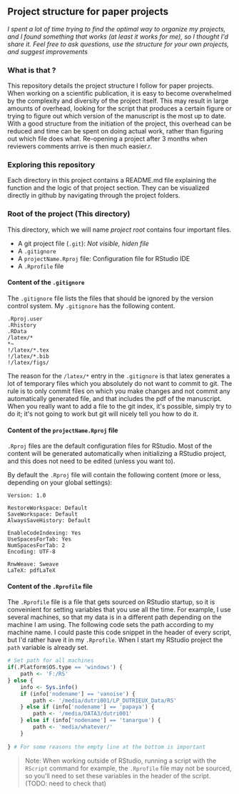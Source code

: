 ## Project structure for paper projects

*I spent a lot of time trying to find the optimal way to organize my projects, and I found something that works (at least it works for me), so I thought I'd share it. Feel free to ask questions, use the structure for your own projects, and suggest improvements*

### What is that ?

This repository details the project structure I follow for paper projects. When working on a scientific publication, it is easy to become overwhelmed by the complexity and diversity of the project itself. This may result in large amounts of overhead, looking for the script that produces a certain figure or trying to figure out which version of the manuscript is the most up to date. With a good structure from the initiation of the project, this overhead can be reduced and time can be spent on doing actual work, rather than figuring out which file does what. Re-opening a project after 3 months when reviewers comments arrive is then much easier.r.

### Exploring this repository

Each directory in this project contains a README.md file explaining the function and the logic of that project section. They can be visualized directly in github by navigating through the project folders.

### Root of the project (This directory)

This directory, which we will name *project root* contains four important files.
- A git project file (`.git`): *Not visible, hiden file*
- A `.gitignore`
- A `projectName.Rproj` file: Configuration file for RStudio IDE
- A `.Rprofile` file

#### Content of the `.gitignore`

The `.gitignore` file lists the files that should be ignored by the version control system. My `.gitignore` has the following content.

```
.Rproj.user
.Rhistory
.RData
/latex/*
*~
!/latex/*.tex
!/latex/*.bib
!/latex/figs/
```

The reason for the `/latex/*` entry in the `.gitignore` is that latex generates a lot of temporary files which you absolutely do not want to commit to git. The rule is to only commit files on which you make changes and not commit any automatically generated file, and that includes the pdf of the manuscript. When you really want to add a file to the git index, it's possible, simply try to do it; it's not going to work but git will nicely tell you how to do it.

#### Content of the `projectName.Rproj` file

`.Rproj` files are the default configuration files for RStudio. Most of the content will be generated automatically when initializing a RStudio project, and this does not need to be edited (unless you want to).

By default the `.Rproj` file will contain the following content (more or less, depending on your global settings):

```
Version: 1.0

RestoreWorkspace: Default
SaveWorkspace: Default
AlwaysSaveHistory: Default

EnableCodeIndexing: Yes
UseSpacesForTab: Yes
NumSpacesForTab: 2
Encoding: UTF-8

RnwWeave: Sweave
LaTeX: pdfLaTeX
```

#### Content of the `.Rprofile` file

The `.Rprofile` file is a file that gets sourced on RStudio startup, so it is conveinient for setting variables that you use all the time. For example, I use several machines, so that my data is in a different path depending on the machine I am using. The following code sets the path according to my machine name. I could paste this code snippet in the header of every script, but I'd rather have it in my `.Rprofile`. When I start my RStudio project the `path` variable is already set.

```r
# Set path for all machines
if(.Platform$OS.type == 'windows') {
    path <- 'F:/RS'
} else {
    info <- Sys.info()
    if (info['nodename'] == 'vanoise') {
        path <- '/media/dutri001/LP_DUTRIEUX_Data/RS'
    } else if (info['nodename'] == 'papaya') {
        path <- '/media/DATA3/dutri001'
    } else if (info['nodename'] == 'tanargue') {
    	path <- 'media/whatever/'
    }
    
} # For some reasons the empty line at the bottom is important

```


> Note: When working outside of RStudio, running a script with the `RScript` command for example, the `.Rprofile` file may not be sourced, so you'll need to set these variables in the header of the script. (TODO: need to check that)

